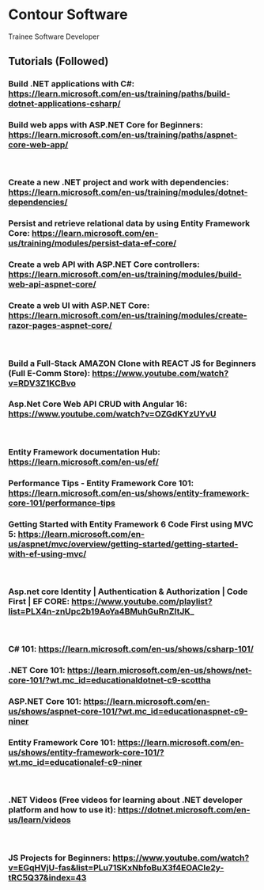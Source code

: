 # Contour Software
Trainee Software Developer
<br>
## Tutorials (Followed)

### Build .NET applications with C#: https://learn.microsoft.com/en-us/training/paths/build-dotnet-applications-csharp/
### Build web apps with ASP.NET Core for Beginners: https://learn.microsoft.com/en-us/training/paths/aspnet-core-web-app/
<br />

### Create a new .NET project and work with dependencies: https://learn.microsoft.com/en-us/training/modules/dotnet-dependencies/
### Persist and retrieve relational data by using Entity Framework Core: https://learn.microsoft.com/en-us/training/modules/persist-data-ef-core/
### Create a web API with ASP.NET Core controllers: https://learn.microsoft.com/en-us/training/modules/build-web-api-aspnet-core/
### Create a web UI with ASP.NET Core: https://learn.microsoft.com/en-us/training/modules/create-razor-pages-aspnet-core/
<br />

### Build a Full-Stack AMAZON Clone with REACT JS for Beginners (Full E-Comm Store): https://www.youtube.com/watch?v=RDV3Z1KCBvo
### Asp.Net Core Web API CRUD with Angular 16: https://www.youtube.com/watch?v=OZGdKYzUYvU
<br />

### Entity Framework documentation Hub: https://learn.microsoft.com/en-us/ef/
### Performance Tips - Entity Framework Core 101: https://learn.microsoft.com/en-us/shows/entity-framework-core-101/performance-tips
### Getting Started with Entity Framework 6 Code First using MVC 5: https://learn.microsoft.com/en-us/aspnet/mvc/overview/getting-started/getting-started-with-ef-using-mvc/
<br />

### Asp.net core Identity | Authentication & Authorization | Code First | EF CORE: https://www.youtube.com/playlist?list=PLX4n-znUpc2b19AoYa4BMuhGuRnZItJK_
<br />

### C# 101: https://learn.microsoft.com/en-us/shows/csharp-101/
### .NET Core 101: https://learn.microsoft.com/en-us/shows/net-core-101/?wt.mc_id=educationaldotnet-c9-scottha
### ASP.NET Core 101: https://learn.microsoft.com/en-us/shows/aspnet-core-101/?wt.mc_id=educationaspnet-c9-niner
### Entity Framework Core 101: https://learn.microsoft.com/en-us/shows/entity-framework-core-101/?wt.mc_id=educationalef-c9-niner
<br />

### .NET Videos (Free videos for learning about .NET developer platform and how to use it): https://dotnet.microsoft.com/en-us/learn/videos
<br />

### JS Projects for Beginners: https://www.youtube.com/watch?v=EGqHVjU-fas&list=PLu71SKxNbfoBuX3f4EOACle2y-tRC5Q37&index=43
<br />
